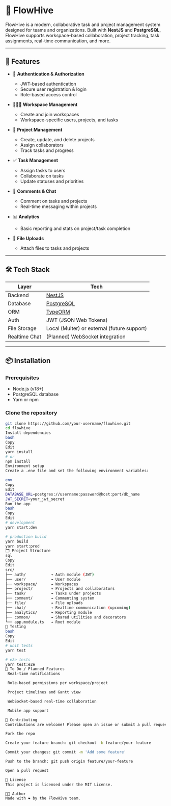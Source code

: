 
# 🐝 FlowHive

FlowHive is a modern, collaborative task and project management system designed for teams and organizations. Built with **NestJS** and **PostgreSQL**, FlowHive supports workspace-based collaboration, project tracking, task assignments, real-time communication, and more.

---

## 🚀 Features

- 🔐 **Authentication & Authorization**
  - JWT-based authentication
  - Secure user registration & login
  - Role-based access control

- 🧑‍🤝‍🧑 **Workspace Management**
  - Create and join workspaces
  - Workspace-specific users, projects, and tasks

- 📁 **Project Management**
  - Create, update, and delete projects
  - Assign collaborators
  - Track tasks and progress

- ✅ **Task Management**
  - Assign tasks to users
  - Collaborate on tasks
  - Update statuses and priorities

- 💬 **Comments & Chat**
  - Comment on tasks and projects
  - Real-time messaging within projects

- 📊 **Analytics**
  - Basic reporting and stats on project/task completion

- 📎 **File Uploads**
  - Attach files to tasks and projects

---

## 🛠️ Tech Stack

| Layer         | Tech               |
|---------------|--------------------|
| Backend       | [NestJS](https://nestjs.com/) |
| Database      | [PostgreSQL](https://www.postgresql.org/) |
| ORM           | [TypeORM](https://typeorm.io/) |
| Auth          | JWT (JSON Web Tokens) |
| File Storage  | Local (Multer) or external (future support) |
| Realtime Chat | (Planned) WebSocket integration |

---

## 📦 Installation

### Prerequisites

- Node.js (v18+)
- PostgreSQL database
- Yarn or npm

### Clone the repository

```bash
git clone https://github.com/your-username/flowhive.git
cd flowhive
Install dependencies
bash
Copy
Edit
yarn install
# or
npm install
Environment setup
Create a .env file and set the following environment variables:

env
Copy
Edit
DATABASE_URL=postgres://username:password@host:port/db_name
JWT_SECRET=your_jwt_secret
Run the app
bash
Copy
Edit
# development
yarn start:dev

# production build
yarn build
yarn start:prod
🗂️ Project Structure
sql
Copy
Edit
src/
├── auth/           → Auth module (JWT)
├── user/           → User module
├── workspace/      → Workspaces
├── project/        → Projects and collaborators
├── task/           → Tasks under projects
├── comment/        → Commenting system
├── file/           → File uploads
├── chat/           → Realtime communication (upcoming)
├── analytics/      → Reporting module
├── common/         → Shared utilities and decorators
└── app.module.ts   → Root module
🧪 Testing
bash
Copy
Edit
# unit tests
yarn test

# e2e tests
yarn test:e2e
📌 To Do / Planned Features
 Real-time notifications

 Role-based permissions per workspace/project

 Project timelines and Gantt view

 WebSocket-based real-time collaboration

 Mobile app support

🤝 Contributing
Contributions are welcome! Please open an issue or submit a pull request.

Fork the repo

Create your feature branch: git checkout -b feature/your-feature

Commit your changes: git commit -m 'Add some feature'

Push to the branch: git push origin feature/your-feature

Open a pull request

📄 License
This project is licensed under the MIT License.

🧑‍💻 Author
Made with ❤️ by the FlowHive team.
